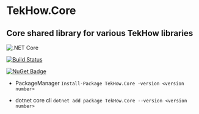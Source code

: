 # TekHow.Core 

## Core shared library for various TekHow libraries

![.NET Core](https://github.com/dynamiclynk/TekHow.Core/workflows/.NET%20Core/badge.svg) 

[![Build Status](https://dev.azure.com/tekhow/TekHow/_apis/build/status/dynamiclynk.TekHow.Core?branchName=master)](https://dev.azure.com/tekhow/TekHow/_build/latest?definitionId=1&branchName=master)

[![NuGet Badge](https://buildstats.info/nuget/TekHow.Core)](https://www.nuget.org/packages/TekHow.Core/)

* PackageManager `Install-Package TekHow.Core -version <version number>`

* dotnet core cli `dotnet add package TekHow.Core --version <version number>`
